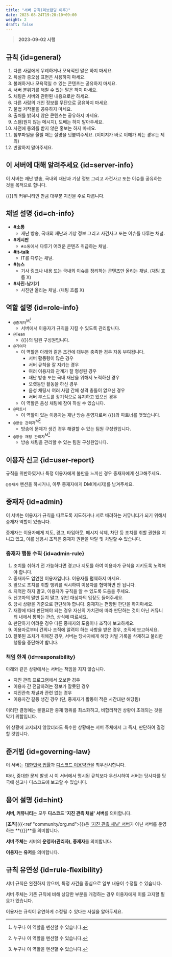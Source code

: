 ```yaml
---
title: "서버 규칙(리브랜딩 이후)"
date: 2023-08-24T19:28:10+09:00
weight: 2
draft: false
---
```

> **2023-09-02 시행**

## 규칙 {id=general}

1. 다른 사람에게 무례하거나 모욕적인 말은 하지 마세요.
2. 욕설과 증오심 표현은 사용하지 마세요.
3. 불쾌하거나 모욕적일 수 있는 콘텐츠는 공유하지 마세요.
4. 서버 분위기를 해칠 수 있는 말은 하지 마세요.
5. 채팅은 서버와 관련된 내용으로만 하세요.
6. 다른 사람의 개인 정보를 무단으로 공유하지 마세요.
7. 불법 저작물을 공유하지 마세요.
8. 출처를 밝히지 않은 콘텐츠는 공유하지 마세요.
9. 스팸(원치 않는 메시지), 도배는 하지 말아주세요.
10. 사전에 동의를 받지 않은 홍보는 하지 마세요.
11. 첨부파일을 올릴 때는 설명을 덧붙여주세요. (이미지가 바로 이해가 되는 경우는 제외)
12. 반말하지 말아주세요.

## 이 서버에 대해 알려주세요 {id=server-info}

이 서버는 재난 방송, 국내외 재난과 기상 정보 그리고 사건사고 또는 이슈를 공유하는 것을 목적으로 합니다.

{{<brandName>}}의 커뮤니티인 만큼 대부분 지진을 주로 다룹니다.

## 채널 설명 {id=ch-info}

- **#소통**
  - 재난 방송, 국내외 재난과 기상 정보 그리고 사건사고 또는 이슈를 다루는 채널.
- **#게시판**
  - `#소통`에서 다루기 어려운 콘텐츠 취급하는 채널.
- **#it-talk**
  - IT를 다루는 채널.
- **#뉴스**
  - 기사 링크나 내용 또는 국내외 이슈를 정리하는 콘텐츠만 올리는 채널. (채팅 흐름 X)
- **#사진-남기기**
  - 사진만 올리는 채널. (채팅 흐름 X)

## 역할 설명 {id=role-info}

- `@중재자`<sup>M[^1]</sup>
  - 서버에서 이용자가 규칙을 지킬 수 있도록 관리합니다.
- `@Team`
  - {{<brandName>}}의 팀원 구성원입니다.
- `@기여자`
  - 이 역할은 아래와 같은 조건에 대부분 충족한 경우 자동 부여됩니다.
    - 서버 활동량이 많은 경우
    - 서버 규칙을 잘 지키는 경우
    - 여러 이용자와 관계가 잘 형성된 경우
    - 재난 방송 또는 국내 재난을 위해서 노력하신 경우
    - 오랫동안 활동을 하신 경우
    - 음성 채팅시 여러 사람 간에 성격 충돌이 없으신 경우
    - 서버 부스트를 장기적으로 유지하고 있으신 경우
  - 이 역할은 음성 채팅에 참여 하실 수 있습니다.
- `@파트너`
  - 이 역할이 있는 이용자는 재난 방송 운영자로써 {{<brandName>}}와 파트너를 맺었습니다.
- `@방송 관리자`<sup>M[^1]</sup>
  - 방송에 문제가 생긴 경우 해결할 수 있는 팀원 구성원입니다.
- `@방송 채팅 관리자`<sup>M[^1]</sup>
  - 방송 채팅을 관리할 수 있는 팀원 구성원입니다.

[^1]: 누구나 이 역할을 멘션할 수 있습니다.

## 이용자 신고 {id=user-report}

규칙을 위반하였거나 특정 이용자에게 불만을 느끼신 경우 중재자에게 신고해주세요.

`@중재자` 멘션을 하시거나, 아무 중재자에게 DM(메시지)를 남겨주세요.

## 중재자 {id=admin}

이 서버는 이용자가 규칙을 따르도록 지도하거나 서로 배려하는 커뮤니티가 되기 위해서 중재자 역할이 있습니다.

중재자는 이용자에게 지도, 경고, 타임아웃, 메시지 삭제, 차단 등 조치를 취할 권한을 지니고 있고, 이를 남용시 조직은 중재자 권한을 박탈 및 처벌할 수 있습니다.

### 중재자 행동 수칙  {id=admin-rule}

1. 조치를 취하기 전 가능하다면 경고나 지도를 하여 이용자가 규칙을 지키도록 노력해야 합니다.
2. 중재자도 엄연한 이용자입니다. 이용자를 폄훼하지 마세요.
3. 앞으로 조치를 취할 행위를 적시하여 이용자를 협박하면 안 됩니다.
4. 지적만 하지 말고, 이용자가 규칙을 알 수 있도록 도움을 주세요.
5. 신고자의 말만 듣지 말고, 위반 대상자의 입장도 들어주세요.
6. 당시 상황을 기준으로 판단해야 합니다. 중재자는 편향된 판단을 하지마세요.
7. 재량에 따라 판단해야 되는 경우 자신의 가치관에 따라 판단하는 것이 아닌 커뮤니티 내에서 통하는 관습, 상식에 따르세요.
8. 판단하기 어려운 경우 다른 중재자의 도움이나 조직에 보고하세요.
9. 이용자로부터 건의나 조직에 알려야 하는 사항을 받은 경우, 조직에 보고하세요.
10. 잘못된 조치가 취해진 경우, 서버는 당사자에게 해당 처벌 기록을 삭제하고 불리한 행동을 중단해야 합니다.

### 책임 한계 {id=responsibility}

아래와 같은 상황에서는 서버는 책임을 지지 않습니다.

- 지진 관측 프로그램에서 오보한 경우
- 이용자 간 전달하려는 정보가 잘못된 경우
- 지진관측 채널과 관련 없는 경우
- 이용자간 갈등 생긴 경우 (단, 중재자가 활동이 적은 시간대만 해당됨)

이러한 결정에는 불필요한 중재 행위를 최소화하고, 비합리적인 상황이 초래되는 것을 막기 위함입니다.

위 상황에 고지되지 않았더라도 특수한 상황에는 서버 주체에서 그 즉시, 판단하여 결정할 것입니다.

## 준거법 {id=governing-law}

이 서버는 [대한민국 법률](https://www.law.go.kr/)과 [디스코드 이용약관](https://discord.com/terms)을 최우선시합니다.

따라, 중대한 문제 발생 시 이 서버에서 명시된 규칙보다 우선시하여 서버는 당사자를 당국에 신고나 디스코드에 보고할 수 있습니다.

## 용어 설명 {id=hint}

**서버, 커뮤니티**는 모두 **디스코드 '지진 관측 채널' 서버**를 의미합니다.

[**조직**]({{<ref "community/org.md">}})은 <u>'지진 관측 채널' 서버</u>가 아닌 서버를 운영하는 **{{<brandName>}}**를 의미합니다.

**서버 주체**는 서버의 **운영자(관리자), 중재자**를 의미합니다.

**이용자**는 **유저**를 의미합니다.

## 규칙 유연성 {id=rule-flexibility}

서버 규칙은 완전하지 않으며, 특정 사건을 중심으로 일부 내용이 수정될 수 있습니다.

서버 주체는 기존 규칙에 비해 상당한 부분을 개정하는 경우 이용자에게 이를 고지할 필요가 있습니다.

이용자는 규칙이 유연하게 수정될 수 있다는 사실을 알아두세요.
